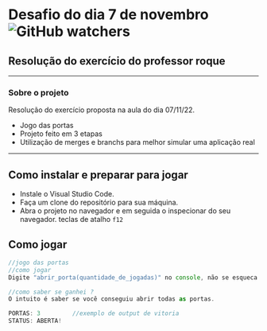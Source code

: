 # Desafio do dia 7 de novembro ![GitHub watchers](https://img.shields.io/github/watchers/franklinmachado/desafio_07_novembro?style=social)

## Resolução do exercício do professor roque
---
### Sobre o projeto
Resolução do exercício proposta na aula do dia 07/11/22.

- Jogo das portas
- Projeto feito em 3 etapas 
- Utilização de merges e branchs para melhor simular uma aplicação real
---
## Como instalar e preparar para jogar

- Instale o Visual Studio Code.
- Faça um clone do repositório para sua máquina.
- Abra o projeto no navegador e em seguida o inspecionar do seu navegador. teclas de atalho `f12`

## Como jogar

```javascript
//jogo das portas
//como jogar
Digite "abrir_porta(quantidade_de_jogadas)" no console, não se esqueca de trocar "quantidade_de_jogadas" para o valor númerico de vezes em que deseja jogar.

//como saber se ganhei ?
O intuito é saber se você conseguiu abrir todas as portas.

PORTAS: 3         //exemplo de output de vitoria
STATUS: ABERTA! 
```
